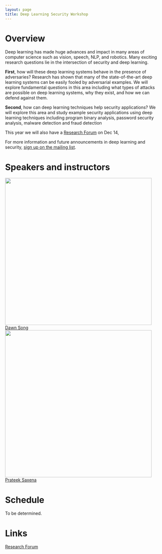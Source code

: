 ```yaml
---
layout: page
title: Deep Learning Security Workshop
---
```


# Overview

Deep learning has made huge advances and impact in many
areas of computer science such as vision, speech, NLP, and
robotics. Many exciting research questions lie in the
intersection of security and deep learning.

**First**, how will these deep learning systems behave in the
presence of adversaries? Research has shown that many of the
state-of-the-art deep learning systems can be easily fooled by
adversarial examples. We will explore fundamental questions in
this area including what types of attacks are possible on deep
learning systems, why they exist, and how we can defend
against them.

**Second**, how can deep learning techniques help security
applications? We will explore this area and study example
security applications using deep learning techniques including
program binary analysis, password security analysis, malware
detection and fraud detection

This year we will also have a [Research Forum](forum.md) on Dec 14,

For more information and future announcements in deep learning and security, [sign up on the mailing list](https://groups.google.com/d/forum/deep-learning-security).

# Speakers and instructors

<div class="instructors">
     <div class="instructor">
       <a href="https://people.eecs.berkeley.edu/~dawnsong/">
         <div class="instructorphoto"><img src="https://people.eecs.berkeley.edu/~dawnsong/dawn-berkeley.jpg" height="480"/></div>
         <div>Dawn Song</div>
       </a>
     </div>
     <div class="instructor">
       <a href="http://www.comp.nus.edu.sg/~prateeks/">
         <div class="instructorphoto"><img src="http://www.cs.berkeley.edu/~prateeks/photo-2.jpg" height="480"/></div>
         <div>Prateek Saxena</div>
       </a>
     </div>
</div>

# Schedule

To be determined.

# Links

[Research Forum](forum.md)
